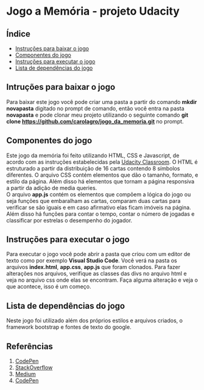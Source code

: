 # Jogo a Memória - projeto Udacity

## Índice
* [Instruções para baixar o jogo](#baixar)
* [Componentes do jogo](#componentes)
* [Instruções para executar o jogo](#executar)
* [Lista de dependências do jogo](#dependencias)

## Intruções para baixar o jogo
  Para baixar este jogo você pode criar uma pasta a partir do comando **mkdir novapasta** digitado no prompt de comando, então você entra na pasta **novapasta** e pode clonar meu projeto utilizando o seguinte comando  **git clone https://github.com/carolagro/jogo_da_memoria.git** no prompt.

## Componentes do jogo
  Este jogo da memória foi feito utilizando HTML, CSS e Javascript, de acordo com as instruções estabelecidas pela 
[Udacity Classroom](https://classroom.udacity.com/me). O HTML é estruturado a partir da distribuição de 16 cartas contendo 8 símbolos diferentes. O arquivo CSS contém elementos que dão o tamanho, formato, e estilo da página. Além disso há elementos que  tornam a página responsiva a partir da adição de media queries.<br>
  O arquivo **app.js** contém os elementos que compõem a lógica do jogo ou seja funções que embaralham as cartas, comparam duas cartas para verificar se são iguais e em caso afirmativo elas ficam imóveis na página. Além disso há funções para contar o tempo, contar o número de jogadas e classificar por estrelas o desempenho do jogador.

## Instruções para executar o jogo

  Para executar o jogo você pode abrir a pasta que criou  com um editor de texto como por exemplo **Visual Studio Code**. Você verá  na pasta os  arquivos **index.html**, **app.css**,  **app.js** que foram clonados. Para fazer alterações nos arquivos, verifique as classes das divs no arquivo html e veja no arquivo css onde elas se encontram. Faça alguma alteração e veja o que acontece, isso é um começo.

## Lista de dependências do jogo
Neste jogo foi utilizado além dos próprios estilos e arquivos criados, o framework bootstrap e fontes de texto do google.

## Referências
1.  [CodePen](https://codepen.io/natewiley/pen/HBrbL)
2.  [StackOverflow](https://stackoverflow.com/questions/2450954/how-to-randomize-shuffle-a-javascript-array)
3.  [Medium](https://medium.com/code-sketch/jogo-da-memoria-em-vanilla-javascript-6129e5eac7a5)
1.  [CodePen](https://codepen.io/Caysle/pen/aYYKRp)


